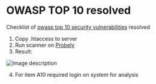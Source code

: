 # OWASP TOP 10 resolved
Checklist of [owasp top 10 security vulnerabilities](https://www.owasp.org/index.php/Top_10-2017_Top_10) resolved

1. Copy .htaccess to server
2. Run scanner on [Probely](https://probely.com/)
3. Result: 

![Image description](https://github.com/wcostale/owasp-top-10/blob/master/test-owasp.png)

4. For item A10 required login on system for analysis
